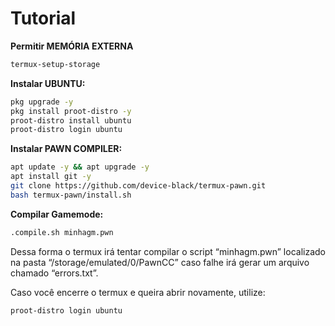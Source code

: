 # Tutorial
<b>Permitir MEMÓRIA EXTERNA</b>
```sh
termux-setup-storage
```

<b>Instalar UBUNTU:</b>
```bash
pkg upgrade -y
pkg install proot-distro -y
proot-distro install ubuntu
proot-distro login ubuntu
```

<b>Instalar PAWN COMPILER:</b>
```bash
apt update -y && apt upgrade -y
apt install git -y
git clone https://github.com/device-black/termux-pawn.git
bash termux-pawn/install.sh
```

<b>Compilar Gamemode:</b>
```bash
.compile.sh minhagm.pwn
```
Dessa forma o termux irá tentar compilar o script “minhagm.pwn” localizado na pasta “/storage/emulated/0/PawnCC”
caso falhe irá gerar um arquivo chamado “errors.txt”.

Caso você encerre o termux e queira abrir novamente, utilize: 
```sh
proot-distro login ubuntu
```
